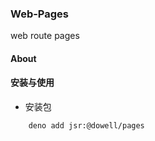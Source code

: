 ### Web-Pages
web route pages

#### About


#### 安装与使用

* 安装包

```
    deno add jsr:@dowell/pages
```

